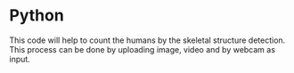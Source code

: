 # Python
This code will help to count the humans by the skeletal structure detection. This process can be done by uploading image, video and by webcam as input.  
